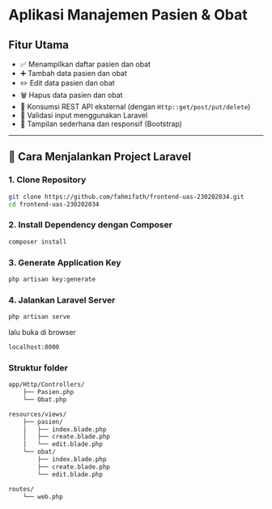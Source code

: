 #  Aplikasi Manajemen Pasien & Obat

##  Fitur Utama

- ✅ Menampilkan daftar pasien dan obat
- ➕ Tambah data pasien dan obat
- ✏️ Edit data pasien dan obat
- 🗑️ Hapus data pasien dan obat
- 🔗 Konsumsi REST API eksternal (dengan `Http::get/post/put/delete`)
- 🧪 Validasi input menggunakan Laravel
- 🎨 Tampilan sederhana dan responsif (Bootstrap)

---

## 🚀 Cara Menjalankan Project Laravel

### 1. Clone Repository

```bash
git clone https://github.com/fahmifath/frontend-uas-230202034.git
cd frontend-uas-230202034

```
### 2. Install Dependency dengan Composer
```bash
composer install
```

### 3. Generate Application Key
```bash
php artisan key:generate
```

### 4. Jalankan Laravel Server
```bash
php artisan serve
```
lalu buka di browser
```bash
localhost:8000
```

### Struktur folder
```bash
app/Http/Controllers/
    ├── Pasien.php
    └── Obat.php

resources/views/
    ├── pasien/
    │   ├── index.blade.php
    │   ├── create.blade.php
    │   └── edit.blade.php
    └── obat/
        ├── index.blade.php
        ├── create.blade.php
        └── edit.blade.php

routes/
    └── web.php
```
